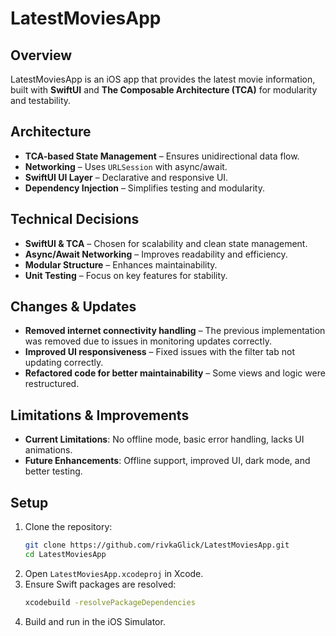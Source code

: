 # LatestMoviesApp

## Overview
LatestMoviesApp is an iOS app that provides the latest movie information, built with **SwiftUI** and **The Composable Architecture (TCA)** for modularity and testability.

## Architecture
- **TCA-based State Management** – Ensures unidirectional data flow.
- **Networking** – Uses `URLSession` with async/await.
- **SwiftUI UI Layer** – Declarative and responsive UI.
- **Dependency Injection** – Simplifies testing and modularity.

## Technical Decisions
- **SwiftUI & TCA** – Chosen for scalability and clean state management.
- **Async/Await Networking** – Improves readability and efficiency.
- **Modular Structure** – Enhances maintainability.
- **Unit Testing** – Focus on key features for stability.

## Changes & Updates
- **Removed internet connectivity handling** – The previous implementation was removed due to issues in monitoring updates correctly.
- **Improved UI responsiveness** – Fixed issues with the filter tab not updating correctly.
- **Refactored code for better maintainability** – Some views and logic were restructured.

## Limitations & Improvements
- **Current Limitations**: No offline mode, basic error handling, lacks UI animations.
- **Future Enhancements**: Offline support, improved UI, dark mode, and better testing.

## Setup
1. Clone the repository:
   ```bash
   git clone https://github.com/rivkaGlick/LatestMoviesApp.git
   cd LatestMoviesApp
2. Open `LatestMoviesApp.xcodeproj` in Xcode.
3. Ensure Swift packages are resolved:
   ```bash
   xcodebuild -resolvePackageDependencies
   ```
4. Build and run in the iOS Simulator.


